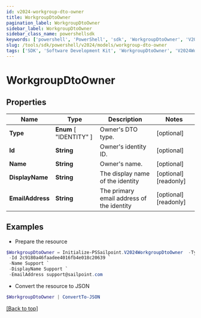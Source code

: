 ```yaml
---
id: v2024-workgroup-dto-owner
title: WorkgroupDtoOwner
pagination_label: WorkgroupDtoOwner
sidebar_label: WorkgroupDtoOwner
sidebar_class_name: powershellsdk
keywords: ['powershell', 'PowerShell', 'sdk', 'WorkgroupDtoOwner', 'V2024WorkgroupDtoOwner'] 
slug: /tools/sdk/powershell/v2024/models/workgroup-dto-owner
tags: ['SDK', 'Software Development Kit', 'WorkgroupDtoOwner', 'V2024WorkgroupDtoOwner']
---
```



# WorkgroupDtoOwner

## Properties

Name | Type | Description | Notes
------------ | ------------- | ------------- | -------------
**Type** |  **Enum** [  "IDENTITY" ] | Owner's DTO type. | [optional] 
**Id** | **String** | Owner's identity ID. | [optional] 
**Name** | **String** | Owner's name. | [optional] 
**DisplayName** | **String** | The display name of the identity | [optional] [readonly] 
**EmailAddress** | **String** | The primary email address of the identity | [optional] [readonly] 

## Examples

- Prepare the resource
```powershell
$WorkgroupDtoOwner = Initialize-PSSailpoint.V2024WorkgroupDtoOwner  -Type IDENTITY `
 -Id 2c9180a46faadee4016fb4e018c20639 `
 -Name Support `
 -DisplayName Support `
 -EmailAddress support@sailpoint.com
```

- Convert the resource to JSON
```powershell
$WorkgroupDtoOwner | ConvertTo-JSON
```


[[Back to top]](#) 

